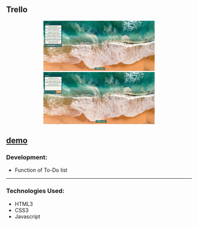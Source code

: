 <!-- ## NOTE FOR ME: JSMASTERY DASHBOARD INSTEAD WITH MINI TASKS IN IT * -->

<!--Сменить на сильный проект Pacman,ex -->

## Trello

<div align="center"><img src="https://github.com/juliaDooby/Trello/blob/main/Trello_1.JPG" width="60%" height="20%"></img></div>
<div align="center"><img src="https://github.com/juliaDooby/Trello/blob/main/Trello_2.JPG" width="60%" height="20%"></img></div>

  [demo](https://juliadooby.github.io/Trello/)
---

### Development: 

* Function of To-Do list
---

### Technologies Used:

* HTML3
* CSS3
* Javascript 
